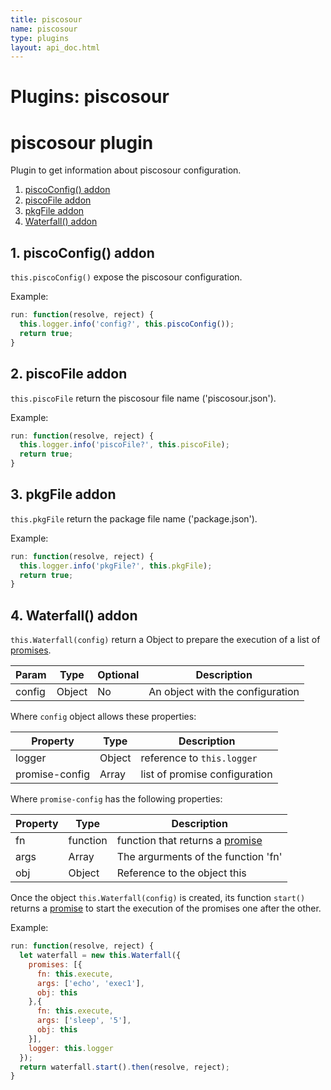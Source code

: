 ```yaml
---
title: piscosour
name: piscosour
type: plugins
layout: api_doc.html
---
```

# Plugins: piscosour


# piscosour plugin

Plugin to get information about piscosour configuration.

1. [piscoConfig() addon](#piscoConfig)
1. [piscoFile addon](#piscoFile)
1. [pkgFile addon](#pkgFile)
1. [Waterfall() addon](#Waterfall)

## <a name="piscoConfig"></a>1. piscoConfig() addon

`this.piscoConfig()` expose the piscosour configuration.

Example:

```javascript
run: function(resolve, reject) {
  this.logger.info('config?', this.piscoConfig());
  return true;
}
```

## <a name="piscoFile"></a>2. piscoFile addon

`this.piscoFile` return the piscosour file name ('piscosour.json').

Example:

```javascript
run: function(resolve, reject) {
  this.logger.info('piscoFile?', this.piscoFile);
  return true;
}
```

## <a name="pkgFile"></a>3. pkgFile addon

`this.pkgFile` return the package file name ('package.json').

Example:

```javascript
run: function(resolve, reject) {
  this.logger.info('pkgFile?', this.pkgFile);
  return true;
}
```

## <a name="Waterfall"></a>4. Waterfall() addon

`this.Waterfall(config)` return a Object to prepare the execution of a list of [promises](https://developer.mozilla.org/en-US/docs/Web/JavaScript/Reference/Global_Objects/Promise).

| Param | Type | Optional | Description |
| --- | --- | --- | --- |
| config | Object | No | An object with the configuration |

Where `config` object allows these properties:

| Property | Type | Description |
| --- | --- | --- |
| logger | Object | reference to `this.logger` |
| promise-config | Array | list of promise configuration |

Where `promise-config` has the following properties:

| Property | Type | Description |
| --- | --- | --- |
| fn | function | function that returns a [promise](https://developer.mozilla.org/en-US/docs/Web/JavaScript/Reference/Global_Objects/Promise) |
| args | Array | The argurments of the function 'fn' |
| obj | Object | Reference to the object this |

Once the object `this.Waterfall(config)` is created, its function `start()` returns a [promise](https://developer.mozilla.org/en-US/docs/Web/JavaScript/Reference/Global_Objects/Promise) to start the execution of the promises one after the other.

Example:

```javascript
run: function(resolve, reject) {
  let waterfall = new this.Waterfall({
    promises: [{
      fn: this.execute,
      args: ['echo', 'exec1'],
      obj: this
    },{
      fn: this.execute,
      args: ['sleep', '5'],
      obj: this
    }],
    logger: this.logger
  });
  return waterfall.start().then(resolve, reject);
}
```


